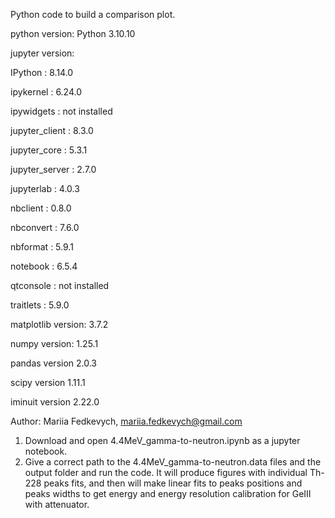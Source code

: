 Python code to build a comparison plot.

python version: Python 3.10.10

jupyter version:

IPython          : 8.14.0

ipykernel        : 6.24.0

ipywidgets       : not installed

jupyter_client   : 8.3.0

jupyter_core     : 5.3.1

jupyter_server   : 2.7.0

jupyterlab       : 4.0.3

nbclient         : 0.8.0

nbconvert        : 7.6.0

nbformat         : 5.9.1

notebook         : 6.5.4

qtconsole        : not installed

traitlets        : 5.9.0

matplotlib version: 3.7.2

numpy version: 1.25.1

pandas version 2.0.3

scipy version 1.11.1

iminuit version 2.22.0

Author: Mariia Fedkevych, mariia.fedkevych@gmail.com

1. Download and open 4.4MeV_gamma-to-neutron.ipynb as a jupyter notebook.
2. Give a correct path to the 4.4MeV_gamma-to-neutron.data files and the output folder and run the code. It will produce figures with individual Th-228 peaks fits, and then will make linear fits to peaks positions and peaks widths to get energy and energy resolution calibration for GeIII with attenuator.

